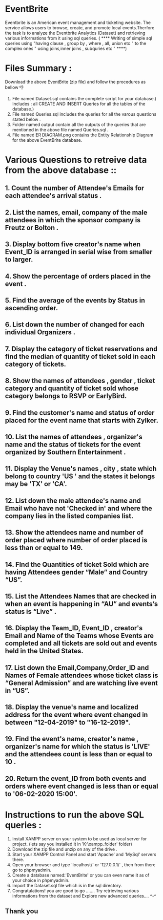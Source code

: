 # EventBrite

Eventbrite is an American event management and ticketing website. The service allows users to browse, create, and promote local events.Therfore the task is to 
analyze the Eventbrite Analytics (Dataset) and retrieving various  informations from it using sql queries.
( **** Writing of simple sql queries using "having clause , group by , where , all, union etc " to the complex ones " using joins,inner joins , subquries etc " ****) 


# Files Summary :

Download the above EventBrite (zip file) and follow the procedures as bellow 👎
1. File named Dataset.sql contains the complete script for your database.( Includes : all CREATE AND INSERT Queries for all the tables of the database.)
2. File named Queries.sql includes the queries for all the varous questions stated below . 
3. Folder named output contain all the outputs of the queries that are mentioned in the above file named  Queries.sql .
4. File named ER DIAGRAM.png contains the Entity Relationship Diagram  for the above  EventBrite database. 
 
# Various Questions to retreive data  from the above database ::

##  1.  Count the number of  Attendee's  Emails for each attendee's arrival status .
##  2.  List the names, email, company of the male attendees in which the sponsor company is Freutz or Bolton .
##  3.  Display bottom  five creator's name when Event_ID is arranged in serial wise from smaller to larger.
##  4.  Show the percentage of orders placed in the event .
##  5.  Find the average of the events by Status in ascending order.
##  6.  List down the number of changed for each  individual Organizers .
##  7.  Display the category of ticket reservations and find the median of quantity of ticket sold in each category of tickets.
##  8.  Show the names of attendees , gender , ticket category and quantity of ticket sold whose category belongs to RSVP or EarlyBird. 
##  9.  Find the customer's name  and status of order placed for the event name that starts with Zylker.
##  10. List the names of attendees , organizer's name and the status of tickets for the event organized by Southern Entertainment .     
##  11. Display the Venue's names , city , state which belong to country 'US ' and the states it belongs  may be 'TX' or 'CA'. 
##  12. List down the  male attendee's name and  Email who have not 'Checked in' and where the company lies  in the listed companies list.
##  13. Show the attendees name and number of order placed where number of order placed is less than or equal to 149. 
##  14. FInd the Quantities of ticket Sold which are having Attendees gender “Male” and Country “US”. 
##  15. List the Attendees Names that are checked in when an event is happening in “AU” and events’s status is “Live” .
##  16. Display the Team_ID, Event_ID , creator's Email  and Name of the Teams whose Events are completed and all tickets are sold out and events held in the United States.
##  17. List down the Email,Company,Order_ID and Names of Female attendees whose ticket class is “General Admission” and are watching live event in “US”.
##  18. Display the  venue's name and localized address for the event where event changed in between "12-04-2019" to "16-12-2019".
##  19. Find the event's name, creator's name , organizer's name for which the status is 'LIVE' and the attendees count is less than or equal to 10 .
##  20. Return the event_ID from both events and orders where event changed is less than or equal to '06-02-2020 15:00'. 


# Instructions to run  the above SQL queries :

1. Install XAMPP server on your system to be used as local server for project. (lets say you installed it in 'K:\xampp_folder' folder)
2. Download the zip file and unzip on any of the drive . 
3. Start your XAMPP Control Panel and start 'Apache' and 'MySql' servers there.
4. Open your browser and type 'localhost/' or '127.0.0.1/' , then from there go to phpmyadmin.
5. Create a database named:'EventBrite'  or you can even name it as of your choice in phpmyadmin.
6. Import the Dataset.sql file which is in the sql directory.
7. Congratulations! you are good to go  ....... Try retrieving various informations from the dataset and Explore new advanced queries.... ^-^

## Thank you 


   





